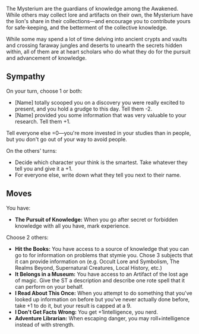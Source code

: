 The Mysterium are the guardians of knowledge among the Awakened. While others may collect lore and artifacts on their own, the Mysterium have the lion's share in their collections—and encourage you to contribute yours for safe-keeping, and the betterment of the collective knowledge.

While some may spend a lot of time delving into ancient crypts and vaults and crossing faraway jungles and deserts to unearth the secrets hidden within, all of them are at heart scholars who do what they do for the pursuit and advancement of knowledge.

## Sympathy

On your turn, choose 1 or both:

* [Name] totally scooped you on a discovery you were really excited to present, and you hold a grudge to this day. Tell them -2.
* [Name] provided you some information that was very valuable to your research. Tell them +1.

Tell everyone else =0—you're more invested in your studies than in people, but you don't go out of your way to avoid people.

On the others' turns:

* Decide which character your think is the smartest. Take whatever they tell you and give it a +1.
* For everyone else, write down what they tell you next to their name.

## Moves

You have:

* **The Pursuit of Knowledge:** When you go after secret or forbidden knowledge with all you have, mark experience.

Choose 2 others:

* **Hit the Books:** You have access to a source of knowledge that you can go to for information on problems that stymie you.  Chose 3 subjects that it can provide information on (e.g. Occult Lore and Symbolism, The Realms Beyond, Supernatural Creatures, Local History, etc.)
* **It Belongs in a Museum:** You have access to an Artifact of the lost age of magic. Give the ST a description and describe one rote spell that it can perform on your behalf.
* **I Read About This Once:** When you attempt to do something that you've looked up information on before but you've never actually done before, take +1 to do it, but your result is capped at a 9.
* **I Don't Get Facts Wrong:** You get +1intelligence, you nerd.
* **Adventure Librarian:** When escaping danger, you may roll+intelligence instead of with strength.
